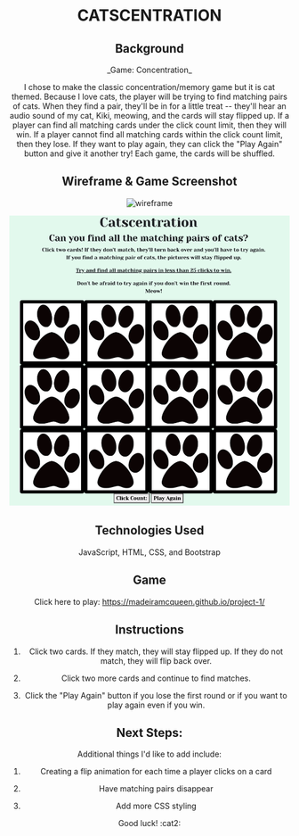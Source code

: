# <div align="center"> CATSCENTRATION

## <div align="center"> Background
<div align="center"> _Game: Concentration_

I chose to make the classic concentration/memory game but it is cat themed. Because I love cats, the player will be trying to find matching pairs of cats. When they find a pair, they'll be in for a little treat -- they'll hear an audio sound of my cat, Kiki, meowing, and the cards will stay flipped up. If a player can find all matching cards under the click count limit, then they will win. If a player cannot find all matching cards within the click count limit, then they lose. If they want to play again, they can click the "Play Again" button and give it another try! Each game, the cards will be shuffled.

## <div align="center"> Wireframe & Game Screenshot
![wireframe](https://user-images.githubusercontent.com/16273320/195711751-6599be42-e809-497a-aeaf-10589a6c954a.jpg)

![](images/catscentration.png)

## <div align="center"> **Technologies Used**
JavaScript,
HTML,
CSS,
and Bootstrap

## <div align="center"> Game
Click here to play: https://madeiramcqueen.github.io/project-1/

## Instructions
1. Click two cards. If they match, they will stay flipped up. If they do not match, they will flip back over.

2. Click two more cards and continue to find matches.

3. Click the "Play Again" button if you lose the first round or if you want to play again even if you win.

## Next Steps:
Additional things I'd like to add include:
1. Creating a flip animation for each time a player clicks on a card

2. Have matching pairs disappear

3. Add more CSS styling

<div align="center"> Good luck! :cat2: